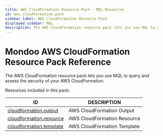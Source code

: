```yaml
---
title: AWS CloudFormation Resource Pack - MQL Resources
id: aws.cloudformation.pack
sidebar_label: AWS CloudFormation Resource Pack
displayed_sidebar: MQL
description: The AWS CloudFormation resource pack lets you use MQL to query and assess the security of your AWS CloudFormation.
---
```


# Mondoo AWS CloudFormation Resource Pack Reference

The AWS CloudFormation resource pack lets you use MQL to query and assess the security of your AWS CloudFormation.

Resources included in this pack:

| ID                                                    | DESCRIPTION                 |
| ----------------------------------------------------- | --------------------------- |
| [cloudformation.output](cloudformation.output.md)     | AWS CloudFormation Output   |
| [cloudformation.resource](cloudformation.resource.md) | AWS CloudFormation Resource |
| [cloudformation.template](cloudformation.template.md) | AWS CloudFormation Template |
